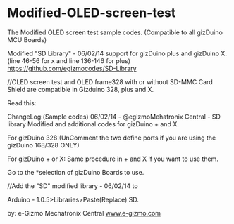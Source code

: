 Modified-OLED-screen-test
=========================

The Modified OLED screen test sample codes. (Compatible to all gizDuino MCU Boards)

Modified "SD Library" - 06/02/14 support for gizDuino plus and gizDuino X.(line 46-56 for x and line 136-146 for plus) 
https://github.com/egizmocodes/SD-Library

//OLED screen test and OLED frame328 with or without SD-MMC Card Shield are compatible in Gizduino 328, plus and X.

Read this:

ChangeLog:(Sample codes) 06/02/14 - @egizmoMehatronix Central - SD library Modified and additional codes for gizDuino + and X.

For gizDuino 328:(UnComment the two define ports if you are using the gizDuino 168/328 ONLY)

For gizDuino + or X: Same procedure in + and X if you want to use them.

Go to the *selection of gizDuino Boards to use.

//Add the "SD" modified library - 06/02/14 to

Arduino - 1.0.5>Libraries>Paste(Replace) SD.

by: e-Gizmo Mechatronix Central www.e-gizmo.com
